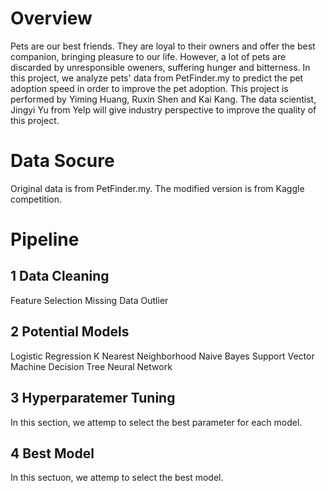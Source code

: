 # Overview
Pets are our best friends. They are loyal to their owners and offer the best companion, bringing pleasure to our life. However, a lot of pets are discarded by unresponsible oweners, suffering hunger and bitterness. In this project, we analyze pets' data from PetFinder.my to predict the pet adoption speed in order to improve the pet adoption. This project is performed by Yiming Huang, Ruxin Shen and Kai Kang. The data scientist, Jingyi Yu from Yelp will give industry perspective to improve the quality of this project.

# Data Socure
Original data is from PetFinder.my. The modified version is from Kaggle competition.
# Pipeline
## 1 Data Cleaning
Feature Selection
Missing Data
Outlier
## 2 Potential Models
Logistic Regression
K Nearest Neighborhood
Naive Bayes
Support Vector Machine
Decision Tree
Neural Network
## 3 Hyperparatemer Tuning
In this section, we attemp to select the best parameter for each model.
## 4 Best Model
In this sectuon, we attemp to select the best model.


